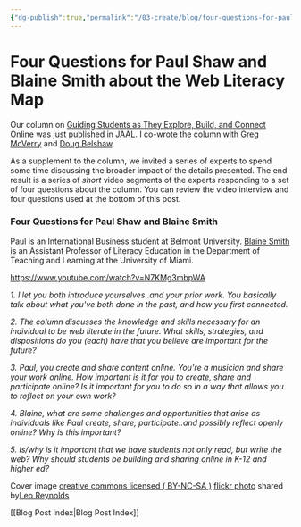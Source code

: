 ```yaml
---
{"dg-publish":true,"permalink":"/03-create/blog/four-questions-for-paul-shaw-and-blaine-smith-about-the-web-literacy-map/","title":"Four Questions for Paul Shaw and Blaine Smith about the Web Literacy Map","tags":["jaal","webliteracy"]}
---
```


# Four Questions for Paul Shaw and Blaine Smith about the Web Literacy Map

Our column on [Guiding Students as They Explore, Build, and Connect Online](http://wiobyrne.com/guiding-students-as-they-explore-build-connect-online/) was just published in [JAAL](http://onlinelibrary.wiley.com/doi/10.1002/jaal.381/abstract). I co-wrote the column with [Greg McVerry](https://twitter.com/jgmac1106) and [Doug Belshaw](https://twitter.com/dajbelshaw/).

As a supplement to the column, we invited a series of experts to spend some time discussing the broader impact of the details presented. The end result is a series of _short_ video segments of the experts responding to a set of four questions about the column. You can review the video interview and four questions used at the bottom of this post.

### Four Questions for Paul Shaw and Blaine Smith

Paul is an International Business student at Belmont University. [Blaine Smith](https://twitter.com/blaineesmith) is an Assistant Professor of Literacy Education in the Department of Teaching and Learning at the University of Miami.

https://www.youtube.com/watch?v=N7KMg3mbpWA

_1\. I let you both introduce yourselves..and your prior work. You basically talk about what you've both done in the past, and how you first connected._

_2\. The column discusses the knowledge and skills necessary for an individual to be web literate in the future. What skills, strategies, and dispositions do you (each) have that you believe are important for the future?_

_3\. Paul, you create and share content online. You're a musician and share your work online. How important is it for you to create, share and participate online? Is it important for you to do so in a way that allows you to reflect on your own work?_

_4\. Blaine, what are some challenges and opportunities that arise as individuals like Paul create, share, participate..and possibly reflect openly online? Why is this important?_

_5\. Is/why is it important that we have students not only read, but write the web? Why should students be building and sharing online in K-12 and higher ed?_

Cover image [creative commons licensed ( BY-NC-SA )](http://creativecommons.org/licenses/by-nc-sa/2.0/) [flickr photo](http://flickr.com/photos/lwr/13421955434 "Question Mark") shared by[Leo Reynolds](http://flickr.com/people/lwr)

[[Blog Post Index\|Blog Post Index]]